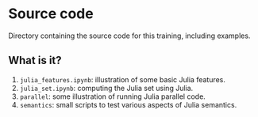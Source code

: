 # Source code

Directory containing the source code for this training, including examples.


## What is it?

1. `julia_features.ipynb`: illustration of some basic Julia features.
1. `julia_set.ipynb`: computing the Julia set using Julia.
1. `parallel`: some illustration of running Julia parallel code.
1. `semantics`: small scripts to test various aspects of Julia semantics.
